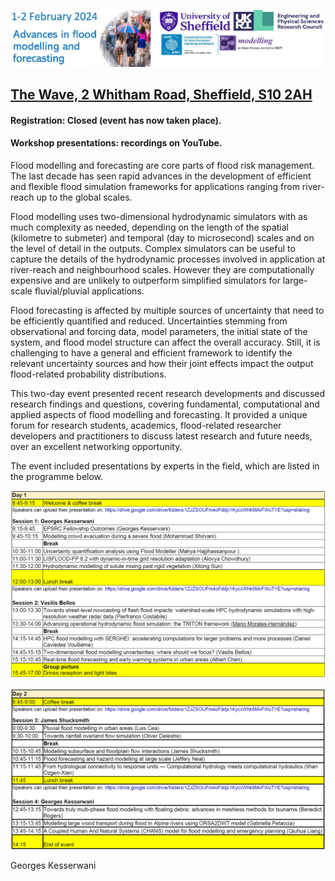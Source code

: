 
[![Image](/Figures/Logo_IAHR.png)](https://www.seamlesswave.com/2024_Feb_Event)


## [The Wave, 2 Whitham Road, Sheffield, S10 2AH](https://goo.gl/maps/NufwV3nUbFnHGAPi6)

#### Registration: Closed (event has now taken place). 

#### Workshop presentations: recordings on YouTube.

Flood modelling and forecasting are core parts of flood risk management. The last decade has seen rapid advances in the development of efficient and flexible flood simulation frameworks for applications ranging from river-reach up to the global scales.

Flood modelling uses two-dimensional hydrodynamic simulators with as much complexity as needed, depending on the length of the spatial (kilometre to submeter) and temporal (day to microsecond) scales and on the level of detail in the outputs. Complex simulators can be useful to capture the details of the hydrodynamic processes involved in application at river-reach and neighbourhood scales. However they are computationally expensive and are unlikely to outperform simplified simulators for large-scale fluvial/pluvial applications.

Flood forecasting is affected by multiple sources of uncertainty that need to be efficiently quantified and reduced. Uncertainties stemming from observational and forcing data, model parameters, the initial state of the system, and flood model structure can affect the overall accuracy. Still, it is challenging to have a general and efficient framework to identify the relevant uncertainty sources and how their joint effects impact the output flood-related probability distributions.


This two-day event presented recent research developments and discussed research findings and questions, covering fundamental, computational and applied aspects of flood modelling and forecasting. It provided a unique forum for research students, academics, flood-related researcher developers and practitioners to discuss latest research and future needs, over an excellent networking opportunity.



The event included presentations by experts in the field, which are listed in the programme below. 


![Image](/Figures/Day1.png)

![Image](/Figures/Day2.png) 


Georges Kesserwani
